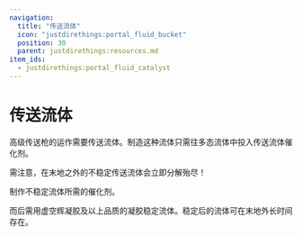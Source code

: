 ```yaml
---
navigation:
  title: "传送流体"
  icon: "justdirethings:portal_fluid_bucket"
  position: 30
  parent: justdirethings:resources.md
item_ids:
  - justdirethings:portal_fluid_catalyst
---
```


# 传送流体

高级传送枪的运作需要传送流体。制造这种流体只需往多态流体中投入传送流体催化剂。

需注意，在末地之外的不稳定传送流体会立即分解殆尽！

制作不稳定流体所需的催化剂。

而后需用虚空辉凝胶及以上品质的凝胶稳定流体。稳定后的流体可在末地外长时间存在。

<Recipe id="justdirethings:portal_fluid_catalyst" />

